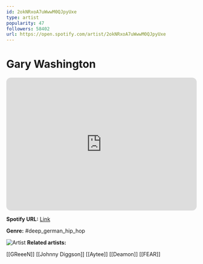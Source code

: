 ```yaml
---
id: 2okNRxoA7uWwwM0QJpyUxe
type: artist
popularity: 47
followers: 58402
url: https://open.spotify.com/artist/2okNRxoA7uWwwM0QJpyUxe
---
```

# Gary Washington

<iframe style="border-radius:12px" src="https://open.spotify.com/embed/artist/2okNRxoA7uWwwM0QJpyUxe" width="100%" height="352" frameBorder="0" allowfullscreen="" allow="autoplay; clipboard-write; encrypted-media; fullscreen; picture-in-picture" loading="lazy"></iframe>

**Spotify URL:** [Link](https://open.spotify.com/artist/2okNRxoA7uWwwM0QJpyUxe)

**Genre:**  #deep_german_hip_hop

![Artist](https://i.scdn.co/image/ab6761610000e5eb70dba67d89bc539c8a5a5800)
**Related artists:**

[[GReeeN]]
[[Johnny Diggson]]
[[Aytee]]
[[Deamon]]
[[FEAR]]
